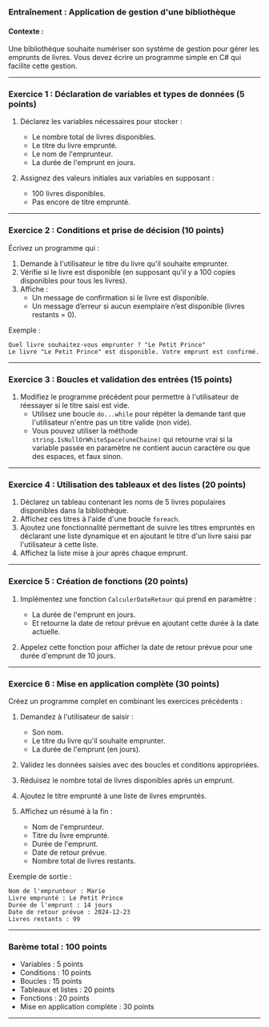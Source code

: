 ### **Entraînement : Application de gestion d'une bibliothèque**  
#### **Contexte :**  
Une bibliothèque souhaite numériser son système de gestion pour gérer les emprunts de livres. Vous devez écrire un programme simple en C# qui facilite cette gestion.

---

### **Exercice 1 : Déclaration de variables et types de données** (5 points)  
1. Déclarez les variables nécessaires pour stocker :  
   - Le nombre total de livres disponibles.  
   - Le titre du livre emprunté.  
   - Le nom de l'emprunteur.  
   - La durée de l'emprunt en jours.  

2. Assignez des valeurs initiales aux variables en supposant :  
   - 100 livres disponibles.  
   - Pas encore de titre emprunté.  

---

### **Exercice 2 : Conditions et prise de décision** (10 points)  
Écrivez un programme qui :  
1. Demande à l'utilisateur le titre du livre qu'il souhaite emprunter.  
2. Vérifie si le livre est disponible (en supposant qu'il y a 100 copies disponibles pour tous les livres).  
3. Affiche :  
   - Un message de confirmation si le livre est disponible.  
   - Un message d’erreur si aucun exemplaire n’est disponible (livres restants = 0).  

Exemple :  
```
Quel livre souhaitez-vous emprunter ? "Le Petit Prince"
Le livre "Le Petit Prince" est disponible. Votre emprunt est confirmé.
```

---

### **Exercice 3 : Boucles et validation des entrées** (15 points)  
1. Modifiez le programme précédent pour permettre à l'utilisateur de réessayer si le titre saisi est vide.  
   - Utilisez une boucle `do...while` pour répéter la demande tant que l'utilisateur n'entre pas un titre valide (non vide).
   - Vous pouvez utiliser la méthode `string.IsNullOrWhiteSpace(uneChaine)` qui retourne vrai si la variable passée en paramètre ne contient aucun caractère ou que des espaces, et faux sinon.

---

### **Exercice 4 : Utilisation des tableaux et des listes** (20 points)  
1. Déclarez un tableau contenant les noms de 5 livres populaires disponibles dans la bibliothèque.  
2. Affichez ces titres à l'aide d'une boucle `foreach`.  
3. Ajoutez une fonctionnalité permettant de suivre les titres empruntés en déclarant une liste dynamique et en ajoutant le titre d'un livre saisi par l'utilisateur à cette liste.  
4. Affichez la liste mise à jour après chaque emprunt.

---

### **Exercice 5 : Création de fonctions** (20 points)  
1. Implémentez une fonction `CalculerDateRetour` qui prend en paramètre :  
   - La durée de l'emprunt en jours.  
   - Et retourne la date de retour prévue en ajoutant cette durée à la date actuelle.  

2. Appelez cette fonction pour afficher la date de retour prévue pour une durée d'emprunt de 10 jours.

---

### **Exercice 6 : Mise en application complète** (30 points)  
Créez un programme complet en combinant les exercices précédents :  
1. Demandez à l'utilisateur de saisir :  
   - Son nom.  
   - Le titre du livre qu'il souhaite emprunter.  
   - La durée de l'emprunt (en jours).  

2. Validez les données saisies avec des boucles et conditions appropriées.  
3. Réduisez le nombre total de livres disponibles après un emprunt.  
4. Ajoutez le titre emprunté à une liste de livres empruntés.  
5. Affichez un résumé à la fin :  
   - Nom de l'emprunteur.  
   - Titre du livre emprunté.  
   - Durée de l'emprunt.  
   - Date de retour prévue.  
   - Nombre total de livres restants.

Exemple de sortie :  
```
Nom de l'emprunteur : Marie  
Livre emprunté : Le Petit Prince  
Durée de l'emprunt : 14 jours  
Date de retour prévue : 2024-12-23  
Livres restants : 99
```

---

### **Barème total : 100 points**  
- Variables : 5 points  
- Conditions : 10 points  
- Boucles : 15 points  
- Tableaux et listes : 20 points  
- Fonctions : 20 points  
- Mise en application complète : 30 points  

---
